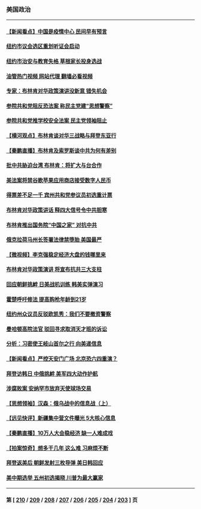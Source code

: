 ### 美国政治
---
#### [【新闻看点】中国是疫情中心 民间早有预言](../../pages/ncid1078159/n13746190.md?05271645) 
#### [纽约市议会选区重划听证会启动](../../pages/ncid1078159/n13746392.md?05271645) 
#### [纽约市治安与教育失格 草根家长投身选战](../../pages/ncid1078159/n13746414.md?05271645) 
#### [油管热门视频 网站代理 翻墙必看视频](http://209.222.30.114:81/youtube.html?05271645)
#### [专家：布林肯对华政策演讲没新意 错失机会](../../pages/ncid1078159/n13746443.md?05271645) 
#### [参院共和党阻反恐法案 称民主党建“思想警察”](../../pages/ncid1078159/n13746222.md?05271645) 
#### [参院共和党推学校安全法案 民主党领袖阻止](../../pages/ncid1078159/n13746181.md?05271645) 
#### [【横河观点】布林肯谈对华三战略与拜登东亚行](../../pages/ncid1078159/n13746248.md?05271645) 
#### [【秦鹏直播】布林肯及索罗斯谈中共为何有差别](../../pages/ncid1078159/n13746199.md?05271645) 
#### [批中共胁迫台湾 布林肯：将扩大与台合作](../../pages/ncid1078159/n13746184.md?05271645) 
#### [美法案将禁谷歌苹果应用商店接受数字人民币](../../pages/ncid1078159/n13746154.md?05271645) 
#### [得票差不足一千 宾州共和党参议员初选重计票](../../pages/ncid1078159/n13746118.md?05271645) 
#### [布林肯对华政策讲话 释四大信号令中共胆寒](../../pages/ncid1078159/n13746116.md?05271645) 
#### [布林肯推出国务院“中国之家” 对抗中共](../../pages/ncid1078159/n13746025.md?05271645) 
#### [俄克拉荷马州长签署法律禁堕胎 美国最严](../../pages/ncid1078159/n13746035.md?05271645) 
#### [【微视频】李克强稳定经济大盘的钱哪里来](../../pages/ncid1078159/n13745943.md?05271645) 
#### [布林肯对华政策演讲 将宣布抗共三大支柱](../../pages/ncid1078159/n13745974.md?05271645) 
#### [回应朝鲜挑衅 日美战机训练 韩美实弹演习](../../pages/ncid1078159/n13745731.md?05271645) 
#### [霍楚呼吁修法 提高购枪年龄到21岁](../../pages/ncid1078159/n13745549.md?05271645) 
#### [纽约州众议员反驳欧凯秀：我们不要撤资警察](../../pages/ncid1078159/n13745538.md?05271645) 
#### [曼哈顿高院法官 驳回寻求取消天才班的诉讼](../../pages/ncid1078159/n13745533.md?05271645) 
#### [分析：习密使王岐山首尔之行 向美递信息](../../pages/ncid1078159/n13745482.md?05271645) 
#### [【新闻看点】严控天安门广场 北京恐六四重演？](../../pages/ncid1078159/n13745195.md?05271645) 
#### [拜登访韩日 中俄挑衅 美军四大动作护航](../../pages/ncid1078159/n13745423.md?05271645) 
#### [涉腐败案 安纳罕市放弃天使球场交易](../../pages/ncid1078159/n13745380.md?05271645) 
#### [【思想领袖】汉森：俄乌战中的信息战（上）](../../pages/ncid1078159/n13709254.md?05271645) 
#### [【远见快评】新疆集中营文件曝光 5大核心信息](../../pages/ncid1078159/n13745312.md?05271645) 
#### [【秦鹏直播】10万人大会稳经济 缺一人难成戏](../../pages/ncid1078159/n13745294.md?05271645) 
#### [【拍案惊奇】想多干几年 这么难 习麻烦不断](../../pages/ncid1078159/n13745170.md?05271645) 
#### [拜登返美后 朝鲜发射三枚导弹 美日韩回应](../../pages/ncid1078159/n13745019.md?05271645) 
#### [美中期选举 五州初选揭晓 川普为最大赢家](../../pages/ncid1078159/n13745003.md?05271645) 

---
#### 第 [ [210](./210.md?05271645) / [209](./209.md?05271645) / [208](./208.md?05271645) / [207](./207.md?05271645) / [206](./206.md?05271645) / [205](./205.md?05271645) / [204](./204.md?05271645) / [203](./203.md?05271645) ] 页
